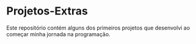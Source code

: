 # Projetos-Extras
Este repositório contém alguns dos primeiros projetos que desenvolvi ao começar minha jornada na programação.
